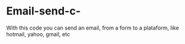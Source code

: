# Email-send-c-
With this code you can send an email, from a form to a plataform, like hotmail, yahoo, gmail, etc
